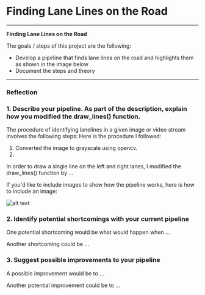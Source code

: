# **Finding Lane Lines on the Road**

---

**Finding Lane Lines on the Road**

The goals / steps of this project are the following:
* Develop a pipeline that finds lane lines on the road and highlights them as shown in the image below
* Document the steps and theory

[image1]: ./examples/laneLines_thirdPass.jpg

[//]: # (Image References)

[image2]: ./examples/grayscale.jpg "Grayscale"

---

### Reflection

### 1. Describe your pipeline. As part of the description, explain how you modified the draw_lines() function.

The procedure of identifying lanelines in a given image or video stream involves the following steps:
Here is the procedure I followed:
1. Converted the image to grayscale using opencv.
2. 

In order to draw a single line on the left and right lanes, I modified the draw_lines() function by ...

If you'd like to include images to show how the pipeline works, here is how to include an image: 

![alt text][image1]


### 2. Identify potential shortcomings with your current pipeline


One potential shortcoming would be what would happen when ... 

Another shortcoming could be ...


### 3. Suggest possible improvements to your pipeline

A possible improvement would be to ...

Another potential improvement could be to ...

